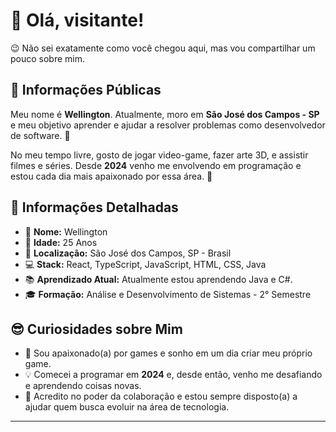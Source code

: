 # 👋 Olá, visitante!

😉 Não sei exatamente como você chegou aqui, mas vou compartilhar um pouco sobre mim. 

## 🌟 Informações Públicas

Meu nome é **Wellington**. Atualmente, moro em **São José dos Campos - SP** e meu objetivo aprender e ajudar a resolver problemas como desenvolvedor de software. 🚀

No meu tempo livre, gosto de jogar video-game, fazer arte 3D, e assistir filmes e séries. Desde **2024** venho me envolvendo em programação e estou cada dia mais apaixonado por essa área. 🤝

## 📝 Informações Detalhadas

<!-- Coloque suas informações pessoais que você deseja compartilhar -->

- 👤 **Nome:** Wellington
- 🎂 **Idade:** 25 Anos  
- 📍 **Localização:** São José dos Campos, SP - Brasil  
- 💻 **Stack:** React, TypeScript, JavaScript, HTML, CSS, Java  
- 📚 **Aprendizado Atual:** Atualmente estou aprendendo Java e C#.
- 🎓 **Formação:** Análise e Desenvolvimento de Sistemas - 2° Semestre   

## 😎 Curiosidades sobre Mim

<!-- Coloque alguma curiosidade pra mostrar que você não é só código -->

- 🎸 Sou apaixonado(a) por games e sonho em um dia criar meu próprio game.
- 💡 Comecei a programar em **2024** e, desde então, venho me desafiando e aprendendo coisas novas.   
- 🤗 Acredito no poder da colaboração e estou sempre disposto(a) a ajudar quem busca evoluir na área de tecnologia.   

---
